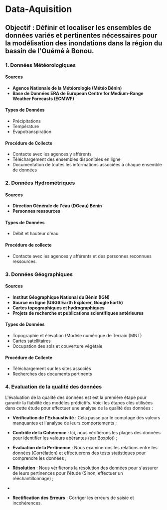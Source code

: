 # Data-Aquisition

## Objectif : Définir et localiser les ensembles de données variés et pertinentes nécessaires pour la modélisation des inondations dans la région du bassin de l'Ouémé à Bonou.

### 1. Données Météorologiques

#### Sources
- **Agence Nationale de la Météorologie (Météo Bénin)**
- **Base de Données ERA de European Centre for Medium-Range Weather Forecasts (ECMWF)**

#### Types de Données
- Précipitations
- Température
- Évapotranspiration

#### Procédure de Collecte
- Contacte avec les agences y afférents
- Téléchargement des ensembles disponibles en ligne
- Documentation de toutes les informations associées à chaque ensemble de données

### 2. Données Hydrométriques

#### Sources
- **Direction Générale de l'eau (DGeau) Bénin**
- **Personnes ressources**

#### Types de Données
- Débit et hauteur d'eau

#### Procédure de collecte
- Contacte avec les agences y afférents et des personnes reconnues ressources.

### 3. Données Géographiques 

#### Sources
- **Institut Géographique National du Bénin (IGN)**
- **Source en ligne (USGS Earth Explorer, Google Earth)**
- **Cartes topographiques et hydrographiques**
- **Projets de recherche et publications scientifiques antérieures**

#### Types de Données
- Topographie et élévation (Modèle numérique de Terrain (MNT)
- Cartes satellitaires
- Occupation des sols et couverture végétale

#### Procédure de Collecte
- Téléchargement sur les sites associés
- Recherches des documents pertinents

### 4. Evaluation de la qualité des données
L'évaluation de la qualité des données est est la première étape pour garantir la fiabilité des modèles prédictifs.
Voici les étapes clés utilisées dans cette étude pour effectuer une analyse de la qualité des données :

- **Vérification de l'Exhaustivité** : Cela passe par le comptage des valeurs manquantes et l'analyse de leurs comportements ;

- **Contrôle de la Cohérence** : Ici, nous vérifierons les plages des données pour identifier les valeurs abérantes (par Boxplot) ;

- **Évaluation de la Pertinence** : Nous examinerons les relations entre les données (Corrélation) et effectuerons des tests statistiques pour comprendre les données ;

- **Résolution** : Nous vérifierons la résolution des données pour s'assurer de leurs pertinences pour l'étude (Sinon, effectuer un rééchantillonnage) ;
-
- **Rectification des Erreurs** : Corriger les erreurs de saisie et incohérences.
